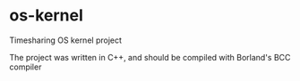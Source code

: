 # os-kernel
Timesharing OS kernel project

The project was written in C++, and should be compiled with Borland's BCC compiler
